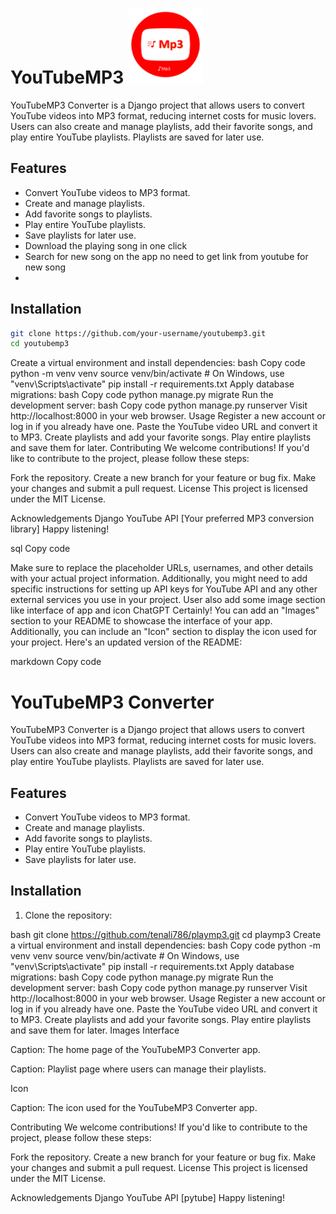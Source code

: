 # YouTubeMP3  <img width="120px" height="120px" src="https://github.com/Tenali786/playmp3/blob/main/static/files/icon1.png">


YouTubeMP3 Converter is a Django project that allows users to convert YouTube videos into MP3 format, reducing internet costs for music lovers. Users can also create and manage playlists, add their favorite songs, and play entire YouTube playlists. Playlists are saved for later use.

## Features

- Convert YouTube videos to MP3 format.
- Create and manage playlists.
- Add favorite songs to playlists.
- Play entire YouTube playlists.
- Save playlists for later use.
- Download the playing song in one click
- Search for new song on the app no need to get link from youtube for new song
- 
## Installation



```bash
git clone https://github.com/your-username/youtubemp3.git
cd youtubemp3
```

Create a virtual environment and install dependencies:
bash
Copy code
python -m venv venv
source venv/bin/activate  # On Windows, use "venv\Scripts\activate"
pip install -r requirements.txt
Apply database migrations:
bash
Copy code
python manage.py migrate
Run the development server:
bash
Copy code
python manage.py runserver
Visit http://localhost:8000 in your web browser.
Usage
Register a new account or log in if you already have one.
Paste the YouTube video URL and convert it to MP3.
Create playlists and add your favorite songs.
Play entire playlists and save them for later.
Contributing
We welcome contributions! If you'd like to contribute to the project, please follow these steps:

Fork the repository.
Create a new branch for your feature or bug fix.
Make your changes and submit a pull request.
License
This project is licensed under the MIT License.

Acknowledgements
Django
YouTube API
[Your preferred MP3 conversion library]
Happy listening!

sql
Copy code

Make sure to replace the placeholder URLs, usernames, and other details with your actual project information. Additionally, you might need to add specific instructions for setting up API keys for YouTube API and any other external services you use in your project.
User
also add some image section like interface of app and icon
ChatGPT
Certainly! You can add an "Images" section to your README to showcase the interface of your app. Additionally, you can include an "Icon" section to display the icon used for your project. Here's an updated version of the README:

markdown
Copy code
# YouTubeMP3 Converter

YouTubeMP3 Converter is a Django project that allows users to convert YouTube videos into MP3 format, reducing internet costs for music lovers. Users can also create and manage playlists, add their favorite songs, and play entire YouTube playlists. Playlists are saved for later use.

## Features

- Convert YouTube videos to MP3 format.
- Create and manage playlists.
- Add favorite songs to playlists.
- Play entire YouTube playlists.
- Save playlists for later use.

## Installation

1. Clone the repository:

bash
git clone https://github.com/tenali786/playmp3.git
cd playmp3
Create a virtual environment and install dependencies:
bash
Copy code
python -m venv venv
source venv/bin/activate  # On Windows, use "venv\Scripts\activate"
pip install -r requirements.txt
Apply database migrations:
bash
Copy code
python manage.py migrate
Run the development server:
bash
Copy code
python manage.py runserver
Visit http://localhost:8000 in your web browser.
Usage
Register a new account or log in if you already have one.
Paste the YouTube video URL and convert it to MP3.
Create playlists and add your favorite songs.
Play entire playlists and save them for later.
Images
Interface

Caption: The home page of the YouTubeMP3 Converter app.


Caption: Playlist page where users can manage their playlists.

Icon

Caption: The icon used for the YouTubeMP3 Converter app.

Contributing
We welcome contributions! If you'd like to contribute to the project, please follow these steps:

Fork the repository.
Create a new branch for your feature or bug fix.
Make your changes and submit a pull request.
License
This project is licensed under the MIT License.

Acknowledgements
Django
YouTube API
[pytube]
Happy listening!
